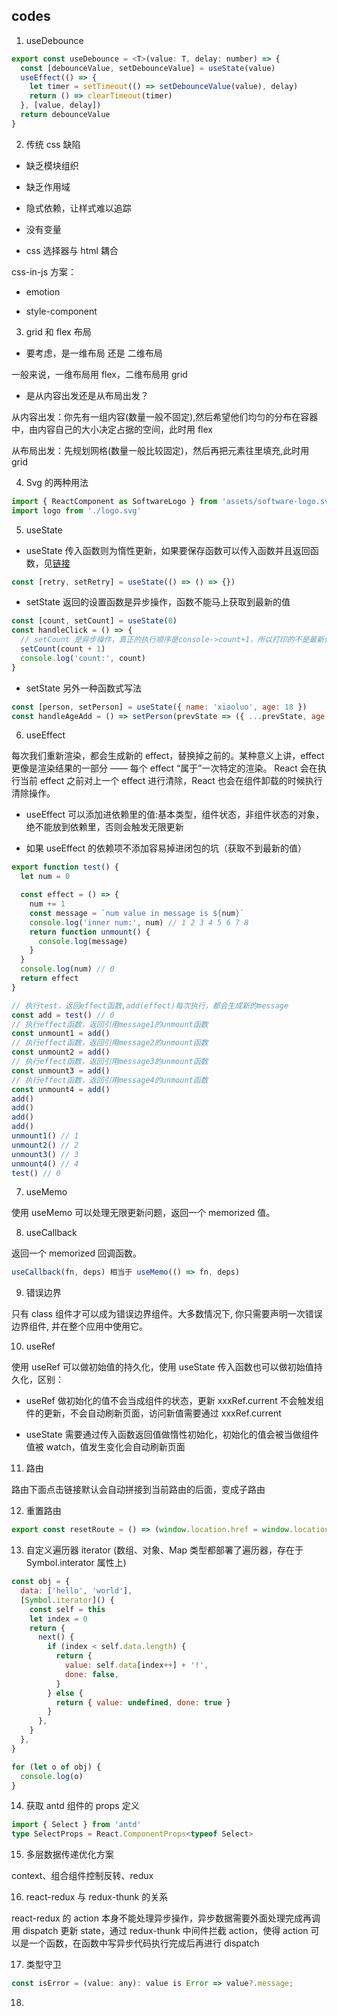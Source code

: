 ## codes

1. useDebounce

```js
export const useDebounce = <T>(value: T, delay: number) => {
  const [debounceValue, setDebounceValue] = useState(value)
  useEffect(() => {
    let timer = setTimeout(() => setDebounceValue(value), delay)
    return () => clearTimeout(timer)
  }, [value, delay])
  return debounceValue
}
```

2. 传统 css 缺陷

- 缺乏模块组织

- 缺乏作用域

- 隐式依赖，让样式难以追踪

- 没有变量

- css 选择器与 html 耦合

css-in-js 方案：

- emotion

- style-component

3. grid 和 flex 布局

- 要考虑，是一维布局 还是 二维布局

一般来说，一维布局用 flex，二维布局用 grid

- 是从内容出发还是从布局出发？

从内容出发：你先有一组内容(数量一般不固定),然后希望他们均匀的分布在容器中，由内容自己的大小决定占据的空间，此时用 flex

从布局出发：先规划网格(数量一般比较固定)，然后再把元素往里填充,此时用 grid

4. Svg 的两种用法

```js
import { ReactComponent as SoftwareLogo } from 'assets/software-logo.svg'
import logo from './logo.svg'
```

5. useState

- useState 传入函数则为惰性更新，如果要保存函数可以传入函数并且返回函数，见[链接](https://github.com/sindu12jun/imooc-jira/blob/master/src/utils/use-async.ts)

```js
const [retry, setRetry] = useState(() => () => {})
```

- setState 返回的设置函数是异步操作，函数不能马上获取到最新的值

```js
const [count, setCount] = useState(0)
const handleClick = () => {
  // setCount 是异步操作，真正的执行顺序是console->count+1，所以打印的不是最新值
  setCount(count + 1)
  console.log('count:', count)
}
```

- setState 另外一种函数式写法

```js
const [person, setPerson] = useState({ name: 'xiaoluo', age: 18 })
const handleAgeAdd = () => setPerson(prevState => ({ ...prevState, age: prevState.age + 1 }))
```

6. useEffect

每次我们重新渲染，都会生成新的 effect，替换掉之前的。某种意义上讲，effect 更像是渲染结果的一部分 —— 每个 effect “属于”一次特定的渲染。 React 会在执行当前 effect 之前对上一个 effect 进行清除，React 也会在组件卸载的时候执行清除操作。

- useEffect 可以添加进依赖里的值:基本类型，组件状态，非组件状态的对象，绝不能放到依赖里，否则会触发无限更新

- 如果 useEffect 的依赖项不添加容易掉进闭包的坑（获取不到最新的值）

```js
export function test() {
  let num = 0

  const effect = () => {
    num += 1
    const message = `num value in message is ${num}`
    console.log('inner num:', num) // 1 2 3 4 5 6 7 8
    return function unmount() {
      console.log(message)
    }
  }
  console.log(num) // 0
  return effect
}

// 执行test，返回effect函数,add(effect)每次执行，都会生成新的message
const add = test() // 0
// 执行effect函数，返回引用message1的unmount函数
const unmount1 = add()
// 执行effect函数，返回引用message2的unmount函数
const unmount2 = add()
// 执行effect函数，返回引用message3的unmount函数
const unmount3 = add()
// 执行effect函数，返回引用message4的unmount函数
const unmount4 = add()
add()
add()
add()
add()
unmount1() // 1
unmount2() // 2
unmount3() // 3
unmount4() // 4
test() // 0
```

7. useMemo

使用 useMemo 可以处理无限更新问题，返回一个 memorized 值。

8. useCallback

返回一个 memorized 回调函数。

```js
useCallback(fn, deps) 相当于 useMemo(() => fn, deps)
```

9. 错误边界

只有 class 组件才可以成为错误边界组件。大多数情况下, 你只需要声明一次错误边界组件, 并在整个应用中使用它。

10. useRef

使用 useRef 可以做初始值的持久化，使用 useState 传入函数也可以做初始值持久化，区别：

- useRef 做初始化的值不会当成组件的状态，更新 xxxRef.current 不会触发组件的更新，不会自动刷新页面，访问新值需要通过 xxxRef.current

- useState 需要通过传入函数返回值做惰性初始化，初始化的值会被当做组件值被 watch，值发生变化会自动刷新页面

11. 路由

路由下面点击链接默认会自动拼接到当前路由的后面，变成子路由

12. 重置路由

```js
export const resetRoute = () => (window.location.href = window.location.origin)
```

13. 自定义遍历器 iterator (数组、对象、Map 类型都部署了遍历器，存在于 Symbol.interator 属性上)

```js
const obj = {
  data: ['hello', 'world'],
  [Symbol.iterator]() {
    const self = this
    let index = 0
    return {
      next() {
        if (index < self.data.length) {
          return {
            value: self.data[index++] + '!',
            done: false,
          }
        } else {
          return { value: undefined, done: true }
        }
      },
    }
  },
}

for (let o of obj) {
  console.log(o)
}
```

14. 获取 antd 组件的 props 定义

```ts
import { Select } from 'antd'
type SelectProps = React.ComponentProps<typeof Select>
```

15. 多层数据传递优化方案

context、组合组件控制反转、redux

16. react-redux 与 redux-thunk 的关系

react-redux 的 action 本身不能处理异步操作，异步数据需要外面处理完成再调用 dispatch 更新 state，通过 redux-thunk 中间件拦截 action，使得 action 可以是一个函数，在函数中写异步代码执行完成后再进行 dispatch

17. 类型守卫

```js
const isError = (value: any): value is Error => value?.message;
```

18.

<img :src="$withBase('/assets/react-review.png')">
